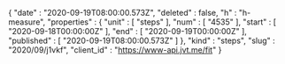 {
  "date" : "2020-09-19T08:00:00.573Z",
  "deleted" : false,
  "h" : "h-measure",
  "properties" : {
    "unit" : [ "steps" ],
    "num" : [ "4535" ],
    "start" : [ "2020-09-18T00:00:00Z" ],
    "end" : [ "2020-09-19T00:00:00Z" ],
    "published" : [ "2020-09-19T08:00:00.573Z" ]
  },
  "kind" : "steps",
  "slug" : "2020/09/j1vkf",
  "client_id" : "https://www-api.jvt.me/fit"
}
